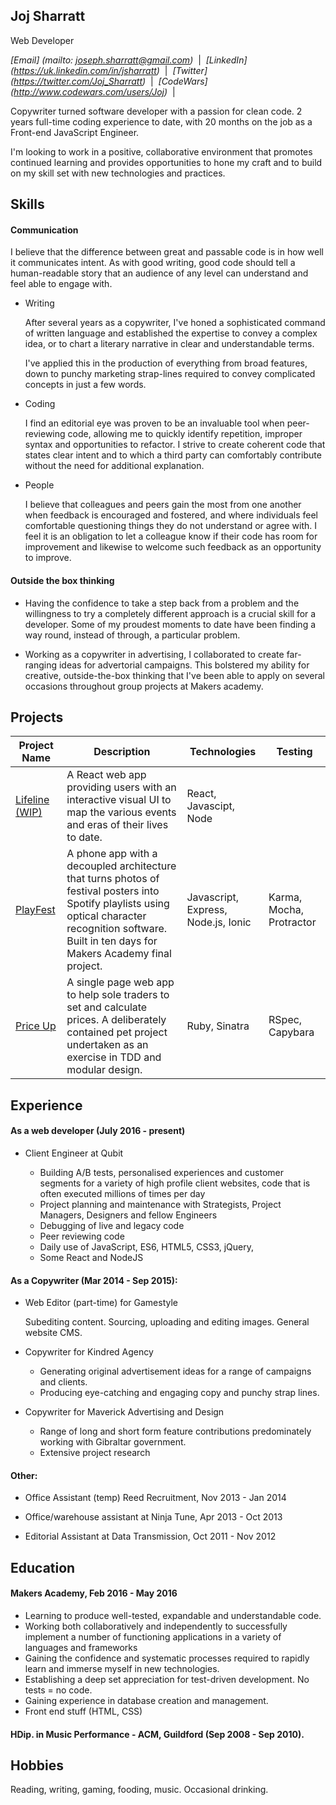 ## Joj Sharratt

Web Developer

_[Email] (mailto: joseph.sharratt@gmail.com)_ &nbsp;|&nbsp;
_[LinkedIn] (https://uk.linkedin.com/in/jsharratt)_ &nbsp;|&nbsp;
_[Twitter] (https://twitter.com/Joj_Sharratt)_ &nbsp;|&nbsp;
_[CodeWars] (http://www.codewars.com/users/Joj)_ &nbsp;|&nbsp;

Copywriter turned software developer with a passion for clean code. 2 years full-time coding experience to date, with 20 months on the job as a Front-end JavaScript Engineer.

I'm looking to work in a positive, collaborative environment that promotes continued learning and provides opportunities to hone my craft and to build on my skill set with new technologies and practices.


## Skills

#### Communication

I believe that the difference between great and passable code is in how well it communicates intent. As with good writing, good code should tell a human-readable story that an audience of any level can understand and feel able to engage with.

* Writing

  After several years as a copywriter, I've honed a sophisticated command of written language and established the expertise to convey a complex idea, or to chart a literary narrative in clear and understandable terms.

  I've applied this in the production of everything from broad features, down to punchy marketing strap-lines required to convey complicated concepts in just a few words.

* Coding

  I find an editorial eye was proven to be an invaluable tool when peer-reviewing code, allowing me to quickly identify repetition, improper syntax and opportunities to refactor. I strive to create coherent code that states clear intent and to which a third party can comfortably contribute without the need for additional explanation.

* People

  I believe that colleagues and peers gain the most from one another when feedback is encouraged and fostered, and where individuals feel comfortable questioning things they do not understand or agree with. I feel it is an obligation to let a colleague know if their code has room for improvement and likewise to welcome such feedback as an opportunity to improve.


#### Outside the box thinking

  - Having the confidence to take a step back from a problem and the willingness to try a completely different approach is a crucial skill for a developer. Some of my proudest moments to date have been finding a way round, instead of through, a particular problem.

  - Working as a copywriter in advertising, I collaborated to create far-ranging ideas for advertorial campaigns. This bolstered my ability for creative, outside-the-box thinking that I've been able to apply on several occasions throughout group projects at Makers academy.

## Projects


Project Name | Description | Technologies | Testing
--- | --- | --- | ---
[Lifeline (WIP)](https://github.com/JojSh/lifeline) | A React web app providing users with an interactive visual UI to map the various events and eras of their lives to date.  | React, Javascipt, Node
[PlayFest](https://github.com/JojSh/playfest) | A phone app with a decoupled architecture that turns photos of festival posters into Spotify playlists using optical character recognition software. Built in ten days for Makers Academy final project. | Javascript, Express, Node.js, Ionic  | Karma, Mocha, Protractor
[Price Up](https://github.com/JojSh/price_up) | A single page web app to help sole traders to set and calculate prices. A deliberately contained pet project undertaken as an exercise in TDD and modular design. | Ruby, Sinatra | RSpec, Capybara


## Experience

#### As a web developer (July 2016 - present)

* Client Engineer at Qubit

  - Building A/B tests, personalised experiences and customer segments for a variety of high profile client websites, code that is often executed millions of times per day
  - Project planning and maintenance with Strategists, Project Managers, Designers and fellow Engineers
  - Debugging of live and legacy code
  - Peer reviewing code
  - Daily use of JavaScript, ES6, HTML5, CSS3, jQuery,
  - Some React and NodeJS

#### As a Copywriter (Mar 2014 - Sep 2015):

* Web Editor (part-time) for Gamestyle

  Subediting content. Sourcing, uploading and editing images. General website CMS.

* Copywriter for Kindred Agency

  - Generating original advertisement ideas for a range of campaigns and clients.
  - Producing eye-catching and engaging copy and punchy strap lines.

* Copywriter for Maverick Advertising and Design

  - Range of long and short form feature contributions predominately working with Gibraltar government.
  - Extensive project research

#### Other:

* Office Assistant (temp) Reed Recruitment, Nov 2013 - Jan 2014

* Office/warehouse assistant at Ninja Tune, Apr 2013 - Oct 2013

* Editorial Assistant at Data Transmission, Oct 2011 - Nov 2012


## Education

#### Makers Academy, Feb 2016 - May 2016

- Learning to produce well-tested, expandable and understandable code.
- Working both collaboratively and independently to successfully implement a number of functioning applications in a variety of languages and frameworks
- Gaining the confidence and systematic processes required to rapidly learn and immerse myself in new technologies.
- Establishing a deep set appreciation for test-driven development. No tests = no code.
- Gaining experience in database creation and management.
- Front end stuff (HTML, CSS)

#### HDip. in Music Performance - ACM, Guildford (Sep 2008 - Sep 2010).

## Hobbies

Reading, writing, gaming, fooding, music. Occasional drinking.

